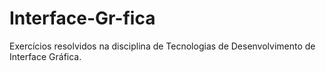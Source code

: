 # Interface-Gr-fica
Exercícios resolvidos na disciplina de Tecnologias de Desenvolvimento de Interface Gráfica.
